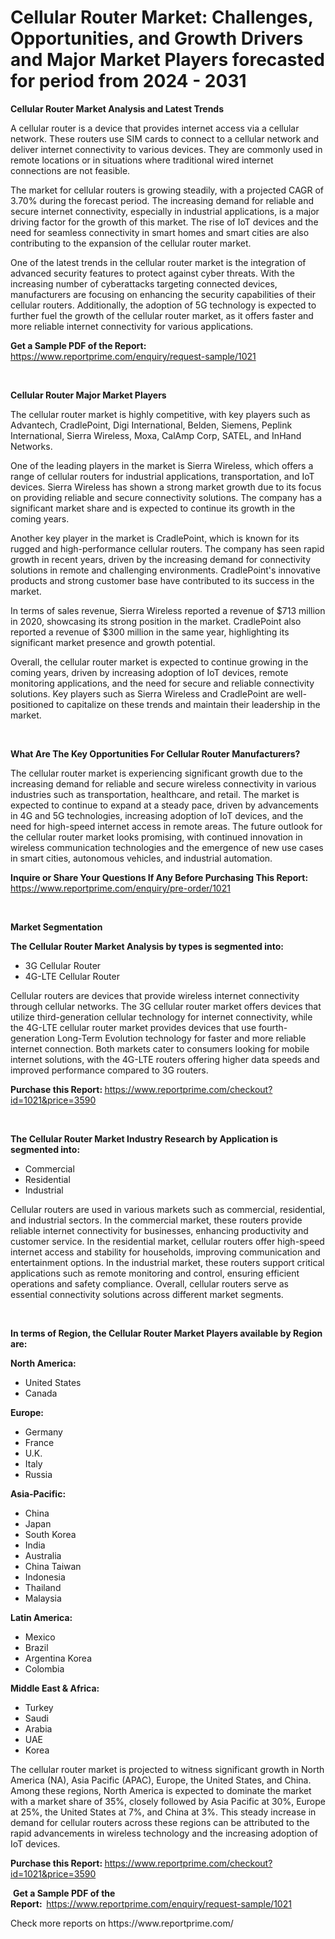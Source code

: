 <p><h1>Cellular Router Market: Challenges, Opportunities, and Growth Drivers and Major Market Players forecasted for period from 2024 - 2031</h1></p><p><strong>Cellular Router Market Analysis and Latest Trends</strong></p>
<p><p>A cellular router is a device that provides internet access via a cellular network. These routers use SIM cards to connect to a cellular network and deliver internet connectivity to various devices. They are commonly used in remote locations or in situations where traditional wired internet connections are not feasible.</p><p>The market for cellular routers is growing steadily, with a projected CAGR of 3.70% during the forecast period. The increasing demand for reliable and secure internet connectivity, especially in industrial applications, is a major driving factor for the growth of this market. The rise of IoT devices and the need for seamless connectivity in smart homes and smart cities are also contributing to the expansion of the cellular router market.</p><p>One of the latest trends in the cellular router market is the integration of advanced security features to protect against cyber threats. With the increasing number of cyberattacks targeting connected devices, manufacturers are focusing on enhancing the security capabilities of their cellular routers. Additionally, the adoption of 5G technology is expected to further fuel the growth of the cellular router market, as it offers faster and more reliable internet connectivity for various applications.</p></p>
<p><strong>Get a Sample PDF of the Report:&nbsp;</strong> <a href="https://www.reportprime.com/enquiry/request-sample/1021">https://www.reportprime.com/enquiry/request-sample/1021</a></p>
<p>&nbsp;</p>
<p><strong>Cellular Router Major Market Players</strong></p>
<p><p>The cellular router market is highly competitive, with key players such as Advantech, CradlePoint, Digi International, Belden, Siemens, Peplink International, Sierra Wireless, Moxa, CalAmp Corp, SATEL, and InHand Networks.</p><p>One of the leading players in the market is Sierra Wireless, which offers a range of cellular routers for industrial applications, transportation, and IoT devices. Sierra Wireless has shown a strong market growth due to its focus on providing reliable and secure connectivity solutions. The company has a significant market share and is expected to continue its growth in the coming years.</p><p>Another key player in the market is CradlePoint, which is known for its rugged and high-performance cellular routers. The company has seen rapid growth in recent years, driven by the increasing demand for connectivity solutions in remote and challenging environments. CradlePoint's innovative products and strong customer base have contributed to its success in the market.</p><p>In terms of sales revenue, Sierra Wireless reported a revenue of $713 million in 2020, showcasing its strong position in the market. CradlePoint also reported a revenue of $300 million in the same year, highlighting its significant market presence and growth potential.</p><p>Overall, the cellular router market is expected to continue growing in the coming years, driven by increasing adoption of IoT devices, remote monitoring applications, and the need for secure and reliable connectivity solutions. Key players such as Sierra Wireless and CradlePoint are well-positioned to capitalize on these trends and maintain their leadership in the market.</p></p>
<p>&nbsp;</p>
<p><strong>What Are The Key Opportunities For Cellular Router Manufacturers?</strong></p>
<p><p>The cellular router market is experiencing significant growth due to the increasing demand for reliable and secure wireless connectivity in various industries such as transportation, healthcare, and retail. The market is expected to continue to expand at a steady pace, driven by advancements in 4G and 5G technologies, increasing adoption of IoT devices, and the need for high-speed internet access in remote areas. The future outlook for the cellular router market looks promising, with continued innovation in wireless communication technologies and the emergence of new use cases in smart cities, autonomous vehicles, and industrial automation.</p></p>
<p><strong>Inquire or Share Your Questions If Any Before Purchasing This Report:</strong> <a href="https://www.reportprime.com/enquiry/pre-order/1021">https://www.reportprime.com/enquiry/pre-order/1021</a></p>
<p>&nbsp;</p>
<p><strong>Market Segmentation</strong></p>
<p><strong>The Cellular Router Market Analysis by types is segmented into:</strong></p>
<p><ul><li>3G Cellular Router</li><li>4G-LTE Cellular Router</li></ul></p>
<p><p>Cellular routers are devices that provide wireless internet connectivity through cellular networks. The 3G cellular router market offers devices that utilize third-generation cellular technology for internet connectivity, while the 4G-LTE cellular router market provides devices that use fourth-generation Long-Term Evolution technology for faster and more reliable internet connection. Both markets cater to consumers looking for mobile internet solutions, with the 4G-LTE routers offering higher data speeds and improved performance compared to 3G routers.</p></p>
<p><strong>Purchase this Report:&nbsp;</strong><a href="https://www.reportprime.com/checkout?id=1021&price=3590">https://www.reportprime.com/checkout?id=1021&price=3590</a></p>
<p>&nbsp;</p>
<p><strong>The Cellular Router Market Industry Research by Application is segmented into:</strong></p>
<p><ul><li>Commercial</li><li>Residential</li><li>Industrial</li></ul></p>
<p><p>Cellular routers are used in various markets such as commercial, residential, and industrial sectors. In the commercial market, these routers provide reliable internet connectivity for businesses, enhancing productivity and customer service. In the residential market, cellular routers offer high-speed internet access and stability for households, improving communication and entertainment options. In the industrial market, these routers support critical applications such as remote monitoring and control, ensuring efficient operations and safety compliance. Overall, cellular routers serve as essential connectivity solutions across different market segments.</p></p>
<p>&nbsp;</p>
<p><strong>In terms of Region, the Cellular Router Market Players available by Region are:</strong></p>
<p>
    <p> <strong> North America: </strong>
        <ul>
            <li>United States</li>
            <li>Canada</li>
        </ul>
        </p> 
    <p> <strong> Europe: </strong>
        <ul>
            <li>Germany</li>
            <li>France</li>
            <li>U.K.</li>
            <li>Italy</li>
            <li>Russia</li>
        </ul>
        </p> 
    <p> <strong> Asia-Pacific: </strong>
        <ul>
            <li>China</li>
            <li>Japan</li>
            <li>South Korea</li>
            <li>India</li>
            <li>Australia</li>
            <li>China Taiwan</li>
            <li>Indonesia</li>
            <li>Thailand</li>
            <li>Malaysia</li>
        </ul>
        </p> 
    <p> <strong> Latin America: </strong>
        <ul>
            <li>Mexico</li>
            <li>Brazil</li>
            <li>Argentina Korea</li>
            <li>Colombia</li>
        </ul>
        </p> 
    <p> <strong> Middle East & Africa: </strong>
        <ul>
            <li>Turkey</li>
            <li>Saudi</li>
            <li>Arabia</li>
            <li>UAE</li>
            <li>Korea</li>
        </ul>
    </p>
    </p>
<p><p>The cellular router market is projected to witness significant growth in North America (NA), Asia Pacific (APAC), Europe, the United States, and China. Among these regions, North America is expected to dominate the market with a market share of 35%, closely followed by Asia Pacific at 30%, Europe at 25%, the United States at 7%, and China at 3%. This steady increase in demand for cellular routers across these regions can be attributed to the rapid advancements in wireless technology and the increasing adoption of IoT devices.</p></p>
<p><strong>Purchase this Report: </strong><a href="https://www.reportprime.com/checkout?id=1021&price=3590">https://www.reportprime.com/checkout?id=1021&price=3590</a></p>
<p>&nbsp;<strong>Get a Sample PDF of the Report:&nbsp;&nbsp;</strong><a href="https://www.reportprime.com/enquiry/request-sample/1021">https://www.reportprime.com/enquiry/request-sample/1021</a></p>
<p><strong></strong></p>
<p>Check more reports on https://www.reportprime.com/</p>